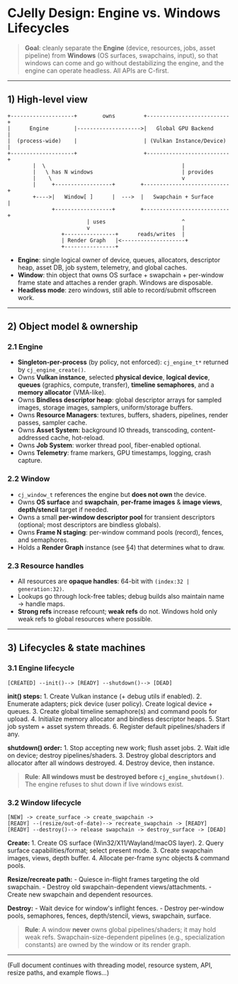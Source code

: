 # CJelly Design: Engine vs. Windows Lifecycles

> **Goal**: cleanly separate the **Engine** (device, resources, jobs,
> asset pipeline) from **Windows** (OS surfaces, swapchains, input), so
> that windows can come and go without destabilizing the engine, and the
> engine can operate headless. All APIs are C-first.

------------------------------------------------------------------------

## 1) High-level view

    +--------------------+        owns         +--------------------------+
    |      Engine        |-------------------->|   Global GPU Backend     |
    |  (process-wide)    |                     | (Vulkan Instance/Device) |
    +--------------------+                     +--------------------------+
            |  \                                           | 
            |   \ has N windows                            | provides
            |    \                                         v
            |     +------------------+        +---------------------------+
            +---->|   Window[ ]      |  --->  |   Swapchain + Surface     |
                  +------------------+        +---------------------------+
                             | uses                        ^
                             v                             |
                     +----------------+      reads/writes  |
                     | Render Graph   |<--------------------+
                     +----------------+

-   **Engine**: single logical owner of device, queues, allocators,
    descriptor heap, asset DB, job system, telemetry, and global caches.
-   **Window**: thin object that owns OS surface + swapchain +
    per-window frame state and attaches a render graph. Windows are
    disposable.
-   **Headless mode**: zero windows, still able to record/submit
    offscreen work.

------------------------------------------------------------------------

## 2) Object model & ownership

### 2.1 Engine

-   **Singleton-per-process** (by policy, not enforced): `cj_engine_t*`
    returned by `cj_engine_create()`.
-   Owns **Vulkan instance**, selected **physical device**, **logical
    device**, **queues** (graphics, compute, transfer), **timeline
    semaphores**, and a **memory allocator** (VMA-like).
-   Owns **Bindless descriptor heap**: global descriptor arrays for
    sampled images, storage images, samplers, uniform/storage buffers.
-   Owns **Resource Managers**: textures, buffers, shaders, pipelines,
    render passes, sampler cache.
-   Owns **Asset System**: background IO threads, transcoding,
    content-addressed cache, hot-reload.
-   Owns **Job System**: worker thread pool, fiber-enabled optional.
-   Owns **Telemetry**: frame markers, GPU timestamps, logging, crash
    capture.

### 2.2 Window

-   `cj_window_t` references the engine but **does not own** the device.
-   Owns **OS surface** and **swapchain**, **per-frame images** &
    **image views**, **depth/stencil** target if needed.
-   Owns a small **per-window descriptor pool** for transient
    descriptors (optional; most descriptors are bindless globals).
-   Owns **Frame N staging**: per-window command pools (record), fences,
    and semaphores.
-   Holds a **Render Graph** instance (see §4) that determines what to
    draw.

### 2.3 Resource handles

-   All resources are **opaque handles**: 64-bit with
    `(index:32 | generation:32)`.
-   Lookups go through lock-free tables; debug builds also maintain name
    → handle maps.
-   **Strong refs** increase refcount; **weak refs** do not. Windows
    hold only weak refs to global resources where possible.

------------------------------------------------------------------------

## 3) Lifecycles & state machines

### 3.1 Engine lifecycle

    [CREATED] --init()--> [READY] --shutdown()--> [DEAD]

**init() steps:** 1. Create Vulkan instance (+ debug utils if enabled).
2. Enumerate adapters; pick device (user policy). Create logical
device + queues. 3. Create global timeline semaphore(s) and command
pools for upload. 4. Initialize memory allocator and bindless descriptor
heaps. 5. Start job system + asset system threads. 6. Register default
pipelines/shaders if any.

**shutdown() order:** 1. Stop accepting new work; flush asset jobs. 2.
Wait idle on device; destroy pipelines/shaders. 3. Destroy global
descriptors and allocator after all windows destroyed. 4. Destroy
device, then instance.

> **Rule**: **All windows must be destroyed before
> `cj_engine_shutdown()`**. The engine refuses to shut down if live
> windows exist.

### 3.2 Window lifecycle

    [NEW] -> create_surface -> create_swapchain ->
    [READY] --(resize/out-of-date)--> recreate_swapchain -> [READY]
    [READY] --destroy()--> release swapchain -> destroy_surface -> [DEAD]

**Create:** 1. Create OS surface (Win32/X11/Wayland/macOS layer). 2.
Query surface capabilities/format; select present mode. 3. Create
swapchain images, views, depth buffer. 4. Allocate per-frame sync
objects & command pools.

**Resize/recreate path:** - Quiesce in-flight frames targeting the old
swapchain. - Destroy old swapchain-dependent views/attachments. - Create
new swapchain and dependent resources.

**Destroy:** - Wait device for window's inflight fences. - Destroy
per-window pools, semaphores, fences, depth/stencil, views, swapchain,
surface.

> **Rule**: A window **never** owns global pipelines/shaders; it may
> hold weak refs. Swapchain-size-dependent pipelines (e.g.,
> specialization constants) are owned by the window or its render graph.

------------------------------------------------------------------------

(Full document continues with threading model, resource system, API,
resize paths, and example flows...)
